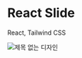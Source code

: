 # React Slide

React, Tailwind CSS

![제목 없는 디자인](https://user-images.githubusercontent.com/72692386/233796132-e933ed45-a6ce-47e7-b9d0-80d04b2fd3d6.gif)
